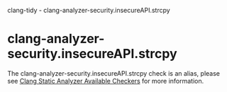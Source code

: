 clang-tidy - clang-analyzer-security.insecureAPI.strcpy

</div>

<div class="meta"
http-equiv=refresh="5;URL=https://clang.llvm.org/docs/analyzer/checkers.html#security-insecureapi-strcpy">

</div>

# clang-analyzer-security.insecureAPI.strcpy

The clang-analyzer-security.insecureAPI.strcpy check is an alias, please
see [Clang Static Analyzer Available
Checkers](https://clang.llvm.org/docs/analyzer/checkers.html#security-insecureapi-strcpy)
for more information.
